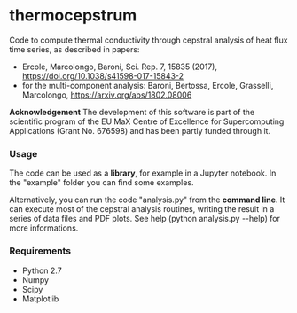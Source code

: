 # thermocepstrum
Code to compute thermal conductivity through cepstral analysis of heat flux time series, as described in papers:
 - Ercole, Marcolongo, Baroni, Sci. Rep. 7, 15835 (2017), https://doi.org/10.1038/s41598-017-15843-2
 - for the multi-component analysis:  Baroni, Bertossa, Ercole, Grasselli, Marcolongo, https://arxiv.org/abs/1802.08006

**Acknowledgement**  The development of this software is part of the scientific program of the EU MaX Centre of Excellence for Supercomputing Applications (Grant No. 676598) and has been partly funded through it.

### Usage
The code can be used as a **library**, for example in a Jupyter notebook. 
In the "example" folder you can find some examples. 

Alternatively, you can run the code "analysis.py" from the **command line**.
It can execute most of the cepstral analysis routines, writing the result in a series of data files and PDF plots.
See help (python analysis.py --help) for more informations.

### Requirements
 - Python 2.7
 - Numpy
 - Scipy
 - Matplotlib

